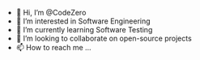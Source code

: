 - 👋 Hi, I’m @CodeZero
- 👀 I’m interested in Software Engineering
- 🌱 I’m currently learning Software Testing
- 💞️ I’m looking to collaborate on open-source projects
- 📫 How to reach me ...

<!---
MightyKienji/MightyKienji is a ✨ special ✨ repository because its `README.md` (this file) appears on your GitHub profile.
You can click the Preview link to take a look at your changes.
--->
